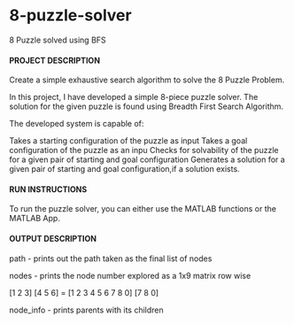 # 8-puzzle-solver
8 Puzzle solved using BFS

#### **PROJECT DESCRIPTION**

Create a simple exhaustive search algorithm to solve the 8 Puzzle Problem.

In this project, I have developed a simple 8-piece puzzle solver. The solution for the given puzzle is found using Breadth First Search Algorithm.

The developed system is capable of:

Takes a starting configuration of the puzzle as input
Takes a goal configuration of the puzzle as an inpu
Checks for solvability of the puzzle for a given pair of starting and goal configuration
Generates a solution for a given pair of starting and goal configuration,if a solution exists.

#### **RUN INSTRUCTIONS**

To run the puzzle solver, you can either use the MATLAB functions or the MATLAB App.


#### **OUTPUT DESCRIPTION**
path - prints out the path taken as the final list of nodes

nodes - prints the node number explored as a 1x9 matrix row wise

[1 2 3]
[4 5 6]  =  [1 2 3 4 5 6 7 8 0]
[7 8 0]

node_info - prints parents with its children

